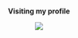 <div align="center">
<br><p align="centre"><b>Visiting my profile</b></p>  
<p align="center"><img align="center" src="https://profile-counter.glitch.me/{divbr}/count.svg" /></p> 
<br>
</div>
